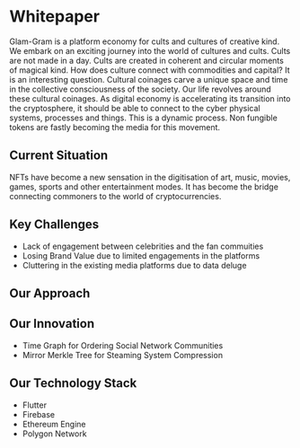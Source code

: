 # Whitepaper

Glam-Gram is a platform economy for cults and cultures of creative kind. We embark on an exciting journey into the world of cultures and cults. Cults are not made in a day. Cults are created in coherent and circular moments of magical kind. How does culture connect with commodities and capital? It is an interesting question. Cultural coinages carve a unique space and time in the collective consciousness of the society. Our life revolves around these cultural coinages. As digital economy is accelerating its transition into the cryptosphere, it should be able to connect to the cyber physical systems, processes and things. This is a dynamic process. Non fungible tokens are fastly becoming the media for this movement. 

## Current Situation 
NFTs have become a new sensation in the digitisation of art, music, movies, games, sports and other entertainment modes. It has become the bridge connecting commoners to the world of cryptocurrencies. 

## Key Challenges
- Lack of engagement between celebrities and the fan commuities 
- Losing Brand Value due to limited engagements in the platforms
- Cluttering in the existing media platforms due to data deluge

## Our Approach

## Our Innovation
- Time Graph for Ordering Social Network Communities
- Mirror Merkle Tree for Steaming System Compression

## Our Technology Stack
- Flutter
- Firebase
- Ethereum Engine
- Polygon Network


